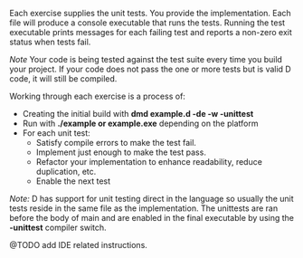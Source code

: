 
Each exercise supplies the unit tests. You provide the implementation.
Each file will produce a console executable that runs the tests. Running the test executable
prints messages for each failing test and reports a non-zero exit status when tests fail.


*Note* Your code is being tested against the test suite every time you build your project.
If your code does not pass the one or more tests but is valid D code, it will still be compiled.


Working through each exercise is a process of:

* Creating the initial build with **dmd example.d -de -w -unittest**
* Run  with **./example or example.exe** depending on the platform
* For each unit test:
  * Satisfy compile errors to make the test fail.
  * Implement just enough to make the test pass.
  * Refactor your implementation to enhance readability, reduce duplication, etc.
  * Enable the next test

*Note:* D has support for unit testing direct in the language so usually the unit tests
reside in the same file as the implementation. The unittests are ran before the body of
main and are enabled in the final executable by using the **-unittest** compiler switch.

@TODO add IDE related instructions.

